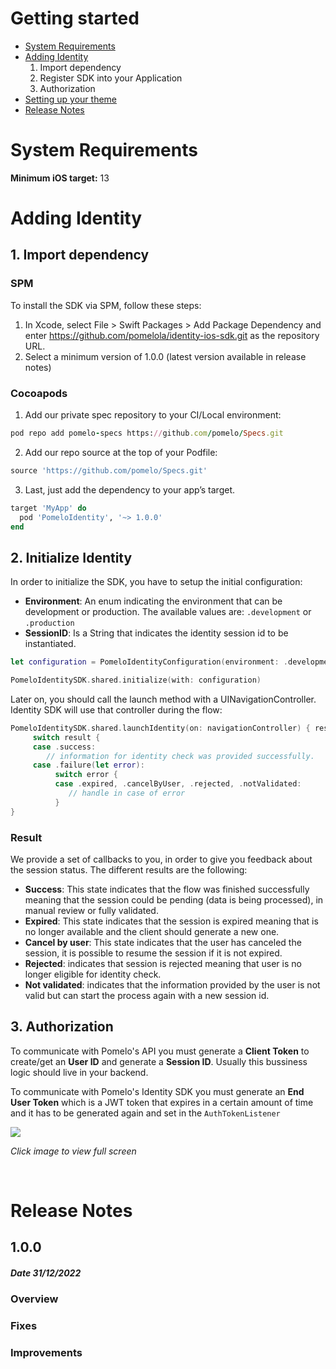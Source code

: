 

# Getting started

* [System Requirements](#system-requirements)
* [Adding Identity](#adding-identity)
  1. Import dependency
  2. Register SDK into your Application
  3. Authorization
* [Setting up your theme](https://github.com/pomelo-la/ui-ios/blob/develop/README.md)
* [Release Notes](#release-notes)

# System Requirements

**Minimum iOS target:** 13

# Adding Identity

## 1. Import dependency

### SPM

To install the SDK via SPM, follow these steps:

1. In Xcode, select File > Swift Packages > Add Package Dependency and enter https://github.com/pomelola/identity-ios-sdk.git as the repository URL.
2. Select a minimum version of 1.0.0 (latest version available in release notes)

### Cocoapods

1. Add our private spec repository to your CI/Local environment:

``` ruby
pod repo add pomelo-specs https://github.com/pomelo/Specs.git
```

2. Add our repo source at the top of your Podfile:

``` ruby
source 'https://github.com/pomelo/Specs.git'
```

3. Last, just add the dependency to your app’s target.

``` ruby
target 'MyApp' do
  pod 'PomeloIdentity', '~> 1.0.0'
end
```

## 2. Initialize Identity

In order to initialize the SDK, you have to setup the initial configuration:
* **Environment**: An enum indicating the environment that can be development or production. The available values are: ```.development``` or ```.production```
* **SessionID**: Is a String that indicates the identity session id to be instantiated.

``` swift
let configuration = PomeloIdentityConfiguration(environment: .development, sessionId: "iss-usersessionid")

PomeloIdentitySDK.shared.initialize(with: configuration)
```

Later on, you should call the launch method with a UINavigationController. Identity SDK will use that controller during the flow:

``` swift
PomeloIdentitySDK.shared.launchIdentity(on: navigationController) { result in
     switch result {
     case .success:
        // information for identity check was provided successfully.
     case .failure(let error):
          switch error {
          case .expired, .cancelByUser, .rejected, .notValidated:
             // handle in case of error
          }
}
```
### Result 
We provide a set of callbacks to you, in order to give you feedback about the session status. The different results are the following:

* **Success**: This state indicates that the flow was finished successfully meaning that the session could be pending (data is being processed), in manual review or fully validated. 
* **Expired**: This state indicates that the session is expired meaning that is no longer available and the client should generate a new one.
* **Cancel by user**: This state indicates that the user has canceled the session, it is possible to resume the session if it is not expired.
* **Rejected**: indicates that session is rejected meaning that user is no longer eligible for identity check.
* **Not validated**: indicates that the information provided by the user is not valid but can start the process again with a new session id.

## 3. Authorization
To communicate with Pomelo's API you must generate a **Client Token** to create/get an **User ID** and generate a **Session ID**. Usually this bussiness logic should live in your backend.

To communicate with Pomelo's Identity SDK you must generate an **End User Token** which is a JWT token that expires in a certain amount of time and it has to be generated again and set in the `AuthTokenListener`

<img src="https://user-images.githubusercontent.com/9848247/187688179-4a1b44c3-e1a8-4692-b00d-581e6f672559.png"/>

*Click image to view full screen*

&nbsp;

# Release Notes
## 1.0.0
##### Date 31/12/2022
### Overview
### Fixes
### Improvements
